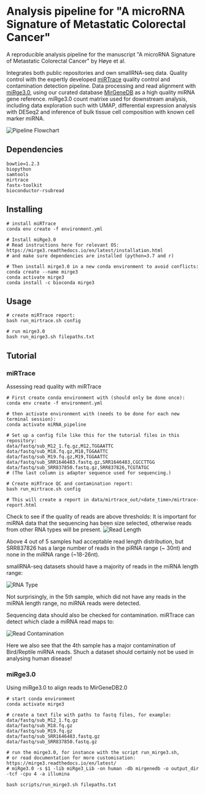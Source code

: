 # Analysis pipeline for "A microRNA Signature of Metastatic Colorectal Cancer"
A reproducible analysis pipeline for the manuscript "A microRNA Signature of Metastatic Colorectal Cancer" by Høye et al.

Integrates both public repositories and own smallRNA-seq data. Quality control with the expertly developed [miRTrace](https://github.com/friedlanderlab/mirtrace) quality control and contamination detection pipeline. Data processing and read alignment with [miRge3.0](https://github.com/mhalushka/miRge3.0), using our curated database [MirGeneDB](https://mirgenedb.org/) as a high quality miRNA gene reference. miRge3.0 count matrixe used for downstream analysis, including data exploration such with UMAP, differential expression analysis with DESeq2 and inference of bulk tissue cell composition with known cell marker miRNA.

![Pipeline Flowchart](/images/Pipeline_Flowchart2.png)

## Dependencies
```
bowtie=1.2.3
biopython
samtools
mirtrace
fastx-toolkit
bioconductor-rsubread
```
## Installing
```
# install miRTrace
conda env create -f environment.yml

# Install miRge3.0
# Read instructions here for relevant OS: https://mirge3.readthedocs.io/en/latest/installation.html
# and make sure dependencies are installed (python=3.7 and r)

# Then install mirge3.0 in a new conda environment to avoid conflicts:
conda create --name mirge3
conda activate mirge3
conda install -c bioconda mirge3
```

## Usage
```
# create miRTrace report:
bash run_mirtrace.sh config

# run mirge3.0
bash run_mirge3.sh filepaths.txt

```

## Tutorial
### miRTrace
Assessing read quality with miRTrace
```
# First create conda environment with (should only be done once):
conda env create -f environment.yml

# then activate environment with (needs to be done for each new terminal session):
conda activate miRNA_pipeline

# Set up a config file like this for the tutorial files in this repository:
data/fastq/sub_M12_1.fq.gz,M12,TGGAATTC
data/fastq/sub_M18.fq.gz,M18,TGGAATTC
data/fastq/sub_M19.fq.gz,M19,TGGAATTC
data/fastq/sub_SRR1646483.fastq.gz,SRR1646483,CGCCTTGG
data/fastq/sub_SRR837850.fastq.gz,SRR837826,TCGTATGC
# (The last column is adapter sequence used for sequencing.)

# Create miRTrace QC and contamination report:
bash run_mirtrace.sh config

# This will create a report in data/mirtrace_out/<date_time>/mirtrace-report.html
```

Check to see if the quality of reads are above thresholds:
It is important for miRNA data that the sequencing has been size selected, otherwise reads from other RNA types will be present.
![Read Length](/images/mirtrace-length-plot.png)

Above 4 out of 5 samples had acceptable read length distribution, but SRR837826 has a large number of reads in the piRNA range (~ 30nt) and none in the miRNA range (~18-26nt). 

smallRNA-seq datasets should have a majority of reads in the miRNA length range:

![RNA Type](/images/mirtrace-rnatype-plot.png)

Not surprisingly, in the 5th sample, which did not have any reads in the miRNA length range, no miRNA reads were detected.

Sequencing data should also be checked for contamination. miRTrace can detect which clade a miRNA read maps to:

![Read Contamination](/images/mirtrace-contamination-plot.png)

Here we also see that the 4th sample has a major contamination of Bird/Reptile miRNA reads. Shuch a dataset should certainly not be used in analysing human disease!

### miRge3.0

Using miRge3.0 to align reads to MirGeneDB2.0
```
# start conda environment
conda activate mirge3

# create a text file with paths to fastq files, for example:
data/fastq/sub_M12_1.fq.gz
data/fastq/sub_M18.fq.gz
data/fastq/sub_M19.fq.gz
data/fastq/sub_SRR1646483.fastq.gz
data/fastq/sub_SRR837850.fastq.gz

# run the mirge3.0, for instance with the script run_mirge3.sh, 
# or read documentation for more customisation: https://mirge3.readthedocs.io/en/latest/
# miRge3.0 -s $1 -lib miRge3_Lib -on human -db mirgenedb -o output_dir -tcf -cpu 4 -a illumina

bash scripts/run_mirge3.sh filepaths.txt







